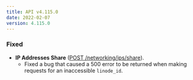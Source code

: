 ```yaml
---
title: API v4.115.0
date: 2022-02-07
version: 4.115.0
---
```


### Fixed

- **IP Addresses Share** ([POST /networking/ips/share](https://www.linode.com/docs/api/networking/#ip-addresses-share)).
    - Fixed a bug that caused a 500 error to be returned when making requests for an inaccessible `linode_id`.